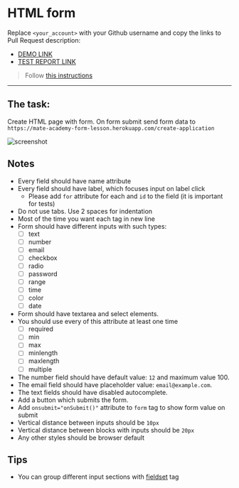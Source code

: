# HTML form
Replace `<your_account>` with your Github username and copy the links to Pull Request description:
- [DEMO LINK](https://shihovcov-alexander.github.io/layout_html-form/)
- [TEST REPORT LINK](https://shihovcov-alexander.github.io/layout_html-form/report/html_report/)

> Follow [this instructions](https://github.com/mate-academy/layout_task-guideline#how-to-solve-the-layout-tasks-on-github)
___

## The task:
Create HTML page with form. On form submit send form data to `https://mate-academy-form-lesson.herokuapp.com/create-application`

![screenshot](./references/form-example.png)

## Notes
- Every field should have name attribute
- Every field should have label, which focuses input on label click
  - Please add `for` attribute for each <label> and `id` to the field (it is important for tests)
- Do not use tabs. Use 2 spaces for indentation
- Most of the time you want each tag in new line
- Form should have different inputs with such types:
  - [ ] text
  - [ ] number
  - [ ] email
  - [ ] checkbox
  - [ ] radio
  - [ ] password
  - [ ] range
  - [ ] time
  - [ ] color
  - [ ] date
- Form should have textarea and select elements.
- You should use every of this attribute at least one time
  - [ ] required
  - [ ] min
  - [ ] max
  - [ ] minlength
  - [ ] maxlength
  - [ ] multiple
- The number field should have default value: `12` and maximum value 100.
- The email field should have placeholder value: `email@example.com`.
- The text fields should have disabled autocomplete.
- Add a button which submits the form.
- Add `onsubmit="onSubmit()"` attribute to `form` tag to show form value on submit
- Vertical distance between inputs should be `10px`
- Vertical distance between blocks with inputs should be `20px`
- Any other styles should be browser default

## Tips
- You can group different input sections with [fieldset](https://developer.mozilla.org/en-US/docs/Web/HTML/Element/fieldset) tag
